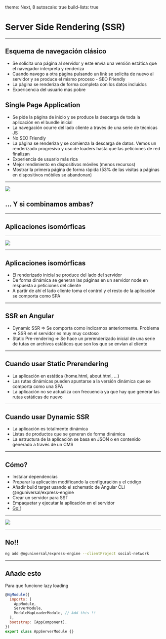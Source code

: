 theme: Next, 8
autoscale: true
build-lists: true

# Server Side Rendering (SSR)

---

## Esquema de navegación clásico

- Se solicita una página al servidor y este envía una versión estática que el navegador interpreta y renderiza
- Cuando navego a otra página pulsando un link se solicita de nuevo al servidor y se produce el mismo proceso - SEO Friendly
- La página se renderiza de forma completa con los datos incluidos
- Expericencia del usuario más pobre

## Single Page Application

- Se pide la página de inicio y se produce la descarga de toda la aplicación en el bundle inicial
- La navegación ocurre del lado cliente a través de una serie de técnicas JS
- No SEO Friendly
- La página se renderiza y se comienza la descarga de datos. Vemos un renderizado progresivo y uso de loaders hasta que las peticiones de red finalizan
- Experiencia de usuario más rica
- Mejor rendimiento en dispositivos móviles (menos recursos)
- Mostrar la primera página de forma rápida (53% de las visitas a páginas en dispositivos móbiles se abandonan)

---

![](https://media.giphy.com/media/y3QOvy7xxMwKI/giphy.gif)

## ... Y si combinamos ambas?

---

## Aplicaciones isomórficas

---

![](https://media.giphy.com/media/y3QOvy7xxMwKI/giphy.gif)

---

## Aplicaciones isomórficas

- El renderizado inicial se produce del lado del servidor
- De forma dinámica se generan las páginas en un servidor node en respuesta a peticiones del cliente
- A partir de ahí el lado cliente toma el control y el resto de la aplicación se comporta como SPA

---

## SSR en Angular

- Dynamic SSR => Se comporta como indicamos anteriormente. Problema => SSR en el servidor es muy muy costoso
- Static Pre-rendering => Se hace un prerenderizado inicial de una serie de tutas en archivos estáticos que son los que se envían al cliente

---

## Cuando usar Static Prerendering 

- La aplicación en estática (home.html, about.html, ...)
- Las rutas dinámicas pueden apuntarse a la versión dinámica que se comporta como una SPA
- La aplicación no se actualiza con frecuencia ya que hay que generar las rutas estáticas de nuevo

---

## Cuando usar Dynamic SSR

- La aplicación es totalmente dinámica
- Listas de productos que se generan de forma dinámica
- La estructura de la aplicación se basa en JSON o en contenido generado a través de un CMS

---

## Cómo?

- Instalar dependencias
- Preparar la aplicación modificando la configuración y el código
- Añadir build target usando el schematic de Angular CLI @nguniversal/express-engine
- Crear un servidor para SST
- Empaquetar y ejecutar la aplicación en el servidor
- [Go!!](https://angular.io/guide/universal#preparing-for-server-side-rendering)

---

![](https://media.giphy.com/media/l44Q5OXJ6qaNr838Q/giphy.gif)

---

## No!!

```bash
ng add @nguniversal/express-engine --clientProject social-network
```

---

## Añade esto

Para que funcione lazy loading

```javascript
@NgModule({
  imports: [
    AppModule,
    ServerModule,
    ModuleMapLoaderModule, // Add this !!
  ],
  bootstrap: [AppComponent],
})
export class AppServerModule {}
```
